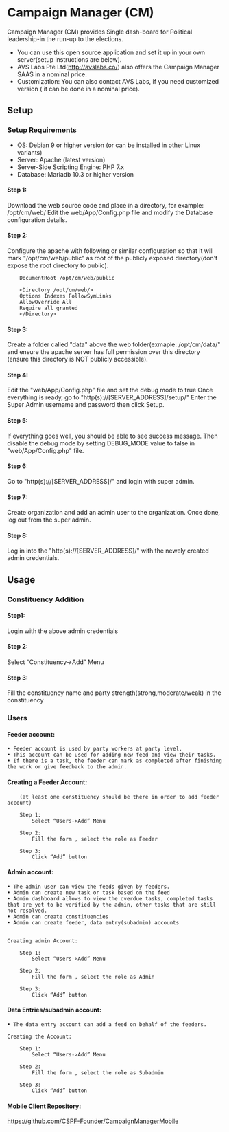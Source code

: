 # Campaign Manager (CM)

Campaign Manager (CM) provides Single dash-board for Political leadership-in the run-up to the elections. 

* You can use this open source application and set it up in your own server(setup instructions are below).
* AVS Labs Pte Ltd(http://avslabs.co/) also offers the Campaign Manager SAAS in a nominal price.
* Customization: You can also contact AVS Labs, if you need customized version ( it can be done in a nominal price).

## Setup

### Setup Requirements
* OS: Debian 9 or higher version (or can be installed in other Linux variants)
* Server: Apache (latest version)
* Server-Side Scripting Engine: PHP  7.x
* Database: Mariadb 10.3 or higher version

#### Step 1:
Download the web source code and place in a directory, for example: /opt/cm/web/
Edit the web/App/Config.php file and modify the Database configuration details.

#### Step 2:
Configure the apache with following or similar configuration so that it will mark "/opt/cm/web/public" as root of the publicly exposed directory(don't expose the root directory to public).

        DocumentRoot /opt/cm/web/public
        
        <Directory /opt/cm/web/>
        Options Indexes FollowSymLinks
        AllowOverride All
        Require all granted
        </Directory>
        
#### Step 3:
Create a folder called "data" above the web folder(exmaple: /opt/cm/data/" and ensure the apache server has full permission over this directory (ensure this directory is NOT publicly accessible). 

#### Step 4:
Edit the "web/App/Config.php" file and set the debug mode to true
Once everything is ready, go to "http(s)://[SERVER_ADDRESS]/setup/"
Enter the Super Admin username and password then click Setup.

#### Step 5:
If everything goes well, you should be able to see success message.  Then disable the debug mode by setting DEBUG_MODE value to false in "web/App/Config.php" file.

#### Step 6:
Go to "http(s)://[SERVER_ADDRESS]/" and login with super admin.

#### Step 7:
Create organization and add an admin user to the organization.  Once done, log out from the super admin.

#### Step 8:
Log in into the "http(s)://[SERVER_ADDRESS]/" with the newely created admin credentials.


## Usage

### Constituency Addition
  #### Step1: 
  Login with the above admin credentials
  #### Step 2:
  Select “Constituency->Add” Menu
  #### Step 3:
  Fill the constituency name and party strength(strong,moderate/weak) in the constituency
	
### Users

#### Feeder account:

    • Feeder account is used by party workers at party level. 
    • This account can be used for adding new feed and view their tasks.
    • If there is a task, the feeder can mark as completed after finishing the work or give feedback to the admin.
	
#### Creating a Feeder Account:	
		(at least one constituency should be there in order to add feeder account)
	
		Step 1:
			Select “Users->Add” Menu

		Step 2:
			Fill the form , select the role as Feeder

		Step 3:
			Click “Add” button

#### Admin account:
	
    • The admin user can view the feeds given by feeders. 
    • Admin can create new task or task based on the feed
    • Admin dashboard allows to view the overdue tasks, completed tasks that are yet to be verified by the admin, other tasks that are still not resolved.
    • Admin can create constituencies 
    • Admin can create feeder, data entry(subadmin) accounts

	
	Creating admin Account:	
	
		Step 1:
			Select “Users->Add” Menu

		Step 2:
			Fill the form , select the role as Admin

		Step 3:
			Click “Add” button

#### Data Entries/subadmin account:

    • The data entry account can add a feed on behalf of the feeders.

	Creating the Account:	
	
		Step 1:
			Select “Users->Add” Menu

		Step 2:
			Fill the form , select the role as Subadmin

		Step 3:
			Click “Add” button

 #### Mobile Client Repository:
 https://github.com/CSPF-Founder/CampaignManagerMobile
